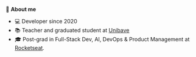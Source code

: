 🚀 __About me__
- 💻 Developer since 2020
- 📚 Teacher and graduated student at <a href="https://unibave.net/" target="_blank">Unibave</a>
- 🎓 Post-grad in Full-Stack Dev, AI, DevOps & Product Management at <a href="https://www.rocketseat.com.br/faculdade" target="_blank">Rocketseat</a>.
